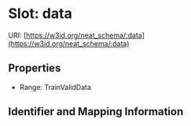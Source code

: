 # Slot: data

URI: [https://w3id.org/neat_schema/:data](https://w3id.org/neat_schema/:data)



<!-- no inheritance hierarchy -->


## Properties

 * Range: TrainValidData



## Identifier and Mapping Information





